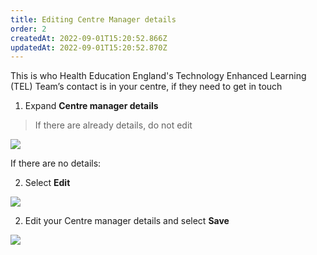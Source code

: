 ```yaml
---
title: Editing Centre Manager details​
order: 2
createdAt: 2022-09-01T15:20:52.866Z
updatedAt: 2022-09-01T15:20:52.870Z
---
```

This is who Health Education England's Technology Enhanced Learning (TEL) Team’s contact is in your centre, if they need to get in touch​

1. Expand **Centre manager details​**

> If there are already details, do not edit​​

![](/img/ad-2-06-Edit.jpg)

If there are no details:​

2. Select **Edit** ​

![](/img/ad-2-07-Edit.jpg)

2. Edit your Centre manager details and select **Save​**

![](/img/ad-2-08-Edit.jpg)